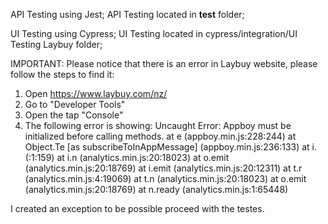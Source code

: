 API Testing using Jest;
API Testing located in __test__ folder;


UI Testing using Cypress;
UI Testing located in cypress/integration/UI Testing Laybuy folder;

IMPORTANT:
Please notice that there is an error in Laybuy website, please follow the steps to find it:
1. Open https://www.laybuy.com/nz/
2. Go to "Developer Tools"
3. Open the tap "Console"
4. The following error is showing:
    Uncaught Error: Appboy must be initialized before calling methods.
    at e (appboy.min.js:228:244)
    at Object.Te [as subscribeToInAppMessage] (appboy.min.js:236:133)
    at i.<anonymous> (<anonymous>:1:159)
    at i.n (analytics.min.js:20:18023)
    at o.emit (analytics.min.js:20:18769)
    at i.emit (analytics.min.js:20:12311)
    at t.r (analytics.min.js:4:19069)
    at t.n (analytics.min.js:20:18023)
    at o.emit (analytics.min.js:20:18769)
    at n.ready (analytics.min.js:1:65448)

I created an exception to be possible proceed with the testes.